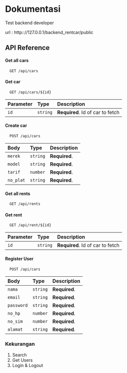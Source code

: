 
# Dokumentasi

Test backend developer

url : http:://127.0.0.1/backend_rentcar/public

## API Reference

#### Get all cars

```http
  GET /api/cars
```

#### Get car

```http
  GET /api/cars/${id}
```

| Parameter | Type     | Description                       |
| :-------- | :------- | :-------------------------------- |
| `id`      | `string` | **Required**. Id of car to fetch |

#### Create car

```http
  POST /api/cars
```

| Body | Type     | Description                       |
| :-------- | :------- | :-------------------------------- |
| `merek`      | `string` | **Required**. |
| `model`      | `string` | **Required**. |
| `tarif`      | `number` | **Required**. |
| `no_plat`      | `string` | **Required**. |


#### Get all rents

```http
  GET /api/rents
```
#### Get rent

```http
  GET /api/rent/${id}
```

| Parameter | Type     | Description                       |
| :-------- | :------- | :-------------------------------- |
| `id`      | `string` | **Required**. Id of car to fetch |

#### Register User

```http
  POST /api/cars
```

| Body | Type     | Description                       |
| :-------- | :------- | :-------------------------------- |
| `nama`      | `string` | **Required**. |
| `email`      | `string` | **Required**. |
| `password`      | `string` | **Required**. |
| `no_hp`      | `number` | **Required**. |
| `no_sim`      | `number` | **Required**. |
| `alamat`      | `string` | **Required**. |


### Kekurangan
1. Search
2. Get Users
3. Login & Logout

